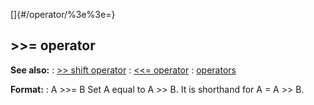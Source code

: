 []{#/operator/%3e%3e=}
  ## \>\>= operator
  **See also:**
  :   [\>\> shift operator](ref/operator/%3e%3e/shift)
  :   [\<\<= operator](ref/operator/%3c%3c=)
  :   [operators](ref/operator)
  <!-- -->
  **Format:**
  :   A \>\>= B
  Set A equal to A \>\> B. It is shorthand for A = A \>\> B.